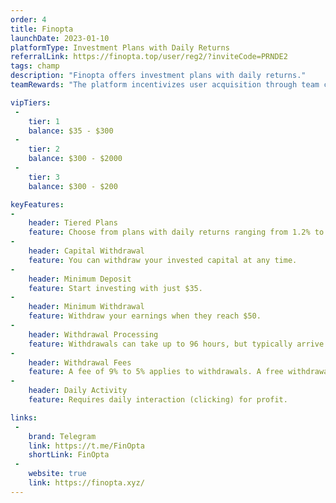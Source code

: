 ```yaml
---
order: 4
title: Finopta
launchDate: 2023-01-10
platformType: Investment Plans with Daily Returns
referralLink: https://finopta.top/user/reg2/?inviteCode=PRNDE2
tags: champ
description: "Finopta offers investment plans with daily returns."
teamRewards: "The platform incentivizes user acquisition through team commissions and referral rewards. Details available on the official website."

vipTiers:
 - 
    tier: 1
    balance: $35 - $300
 - 
    tier: 2
    balance: $300 - $2000
 - 
    tier: 3
    balance: $300 - $200

keyFeatures:
-
    header: Tiered Plans
    feature: Choose from plans with daily returns ranging from 1.2% to 4.3%
-
    header: Capital Withdrawal
    feature: You can withdraw your invested capital at any time.
-
    header: Minimum Deposit
    feature: Start investing with just $35.
-
    header: Minimum Withdrawal
    feature: Withdraw your earnings when they reach $50.
-
    header: Withdrawal Processing
    feature: Withdrawals can take up to 96 hours, but typically arrive within 48 hours.
-
    header: Withdrawal Fees
    feature: A fee of 9% to 5% applies to withdrawals. A free withdrawal is available every 15 days.
-
    header: Daily Activity
    feature: Requires daily interaction (clicking) for profit.

links:
 - 
    brand: Telegram
    link: https://t.me/FinOpta
    shortLink: FinOpta
 - 
    website: true
    link: https://finopta.xyz/
---
```

